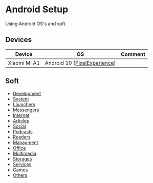 # Android Setup

Using Android OS's and soft.

## Devices

| Device | OS | Comment |
| --- | --- | --- |
| Xiaomi Mi A1 | Android 10 ([PixelExperience](https://download.pixelexperience.org))

## Soft

* [Development](./soft/categories/development.md)
* [System](./soft/categories/system.md)
* [Launchers](./soft/categories/launchers.md)
* [Messengers](./soft/categories/messengers.md)
* [Internet](./soft/categories/internet.md)
* [Articles](./soft/categories/articles.md)
* [Social](./soft/categories/social.md)
* [Podcasts](./soft/categories/podcasts.md)
* [Readers](./soft/categories/readers.md)
* [Managment](./soft/categories/managment.md)
* [Office](./soft/categories/office.md)
* [Multimedia](./soft/categories/multimedia.md)
* [Storages](./soft/categories/storages.md)
* [Services](./soft/categories/services.md)
* [Games](./soft/categories/games.md)
* [Others](./soft/categories/others.md)

